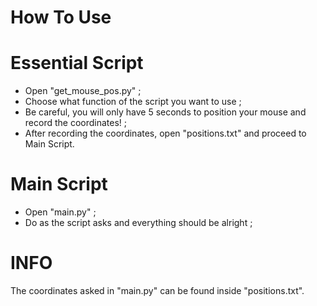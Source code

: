 # How To Use

# Essential Script
* Open "get_mouse_pos.py" ;
* Choose what function of the script you want to use ;
* Be careful, you will only have 5 seconds to position your mouse and record the coordinates! ;
* After recording the coordinates, open "positions.txt" and proceed to Main Script.

# Main Script
* Open "main.py" ;
* Do as the script asks and everything should be alright ;

# INFO
The coordinates asked in "main.py" can be found inside "positions.txt".
